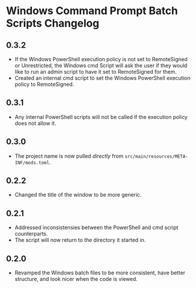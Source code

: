 # Windows Command Prompt Batch Scripts Changelog

## 0.3.2

- If the Windows PowerShell execution policy is not set to RemoteSigned or Unrestricted, the Windows cmd Script will ask the user if they would like to run an admin script to have it set to RemoteSigned for them.
- Created an internal cmd script to set the Windows PowerShell execution policy to RemoteSigned.

## 0.3.1

- Any internal PowerShell scripts will not be called if the execution policy does not allow it.

## 0.3.0

- The project name is now pulled *directly* from `src/main/resources/META-INF/mods.toml`.

## 0.2.2

- Changed the title of the window to be more generic.

## 0.2.1

- Addressed inconsistensies between the PowerShell and cmd script counterparts.
- The script will now return to the directory it started in.

## 0.2.0

- Revamped the Windows batch files to be more consistent, have better structure, and look nicer when the code is viewed.
